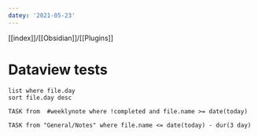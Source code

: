 ```yaml
---
datey: '2021-05-23' 
---
```

[[index]]/[[Obsidian]]/[[Plugins]]
# Dataview tests
```dataview
list where file.day
sort file.day desc
``` 

```dataview
TASK from  #weeklynote where !completed and file.name >= date(today)
```

```
TASK from "General/Notes" where file.name <= date(today) - dur(3 day)
```